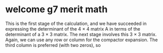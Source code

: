 # welcome g7 merit math

This is the first stage of the calculation, and we have succeeded in expressing the determinant of the 4 × 4 matrix A in terms of the determinant of a 3 × 3 matrix. The next stage involves this 3 × 3 matrix. Again, we can use any row or column for the compactor expansion. The third column is preferred (with two zeros), so